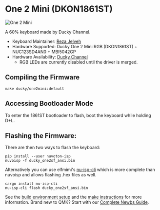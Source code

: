 # One 2 Mini (DKON1861ST)

![One 2 Mini](https://www.duckychannel.com.tw/upload/2019_05_112/20190511120502dgnhbl7NU1.png)

A 60% keyboard made by Ducky Channel.

* Keyboard Maintainer: [Reza Jelveh](https://github.com/fishman)
* Hardware Supported: Ducky One 2 Mini RGB (DKON1861ST) + NUC123SD4AN0 + MBI5042GP
* Hardware Availability: [Ducky Channel](https://www.duckychannel.com.tw/en/Ducky-One2-Mini-RGB)
    * RGB LEDs are currently disabled until the driver is merged.

## Compiling the Firmware

```
make ducky/one2mini:default
```

## Accessing Bootloader Mode

To enter the 1861ST bootloader to flash, boot the keyboard while holding D+L.

## Flashing the Firmware:

There are then two ways to flash the keyboard:

```
pip install --user nuvoton-isp
nuvoisp -f ducky_one2sf_ansi.bin
```

Alternatively you can use elfmimi's [nu-isp-cli](https://lib.rs/crates/nu-isp-cli) which is more complete than nuvoisp and allows flashing .hex files as well.

```
cargo install nu-isp-cli
nu-isp-cli flash ducky_one2sf_ansi.bin
```

See the [build environment setup](https://docs.qmk.fm/#/getting_started_build_tools) and the [make instructions](https://docs.qmk.fm/#/getting_started_make_guide) for more information. Brand new to QMK? Start with our [Complete Newbs Guide](https://docs.qmk.fm/#/newbs).